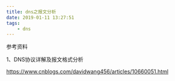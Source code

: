 ```yaml
---
title: dns之报文分析
date: 2019-01-11 13:27:51
tags:
	- dns
---
```




参考资料

1、DNS协议详解及报文格式分析

<https://www.cnblogs.com/davidwang456/articles/10660051.html>

